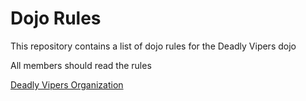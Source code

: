 Dojo Rules
==========

This repository contains a list of dojo rules for the Deadly Vipers dojo

All members should read the rules

[Deadly Vipers Organization](https://github.com/deadlyvipers)

